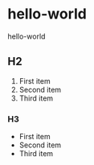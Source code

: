 # hello-world
hello-world
## H2
1. First item
2. Second item
3. Third item
### H3
  - First item
  - Second item
  - Third item
